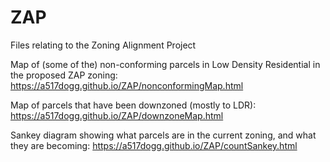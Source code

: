# ZAP
Files relating to the Zoning Alignment Project

Map of (some of the) non-conforming parcels in Low Density Residential in the proposed ZAP zoning: https://a517dogg.github.io/ZAP/nonconformingMap.html

Map of parcels that have been downzoned (mostly to LDR): https://a517dogg.github.io/ZAP/downzoneMap.html

Sankey diagram showing what parcels are in the current zoning, and what they are becoming: https://a517dogg.github.io/ZAP/countSankey.html
